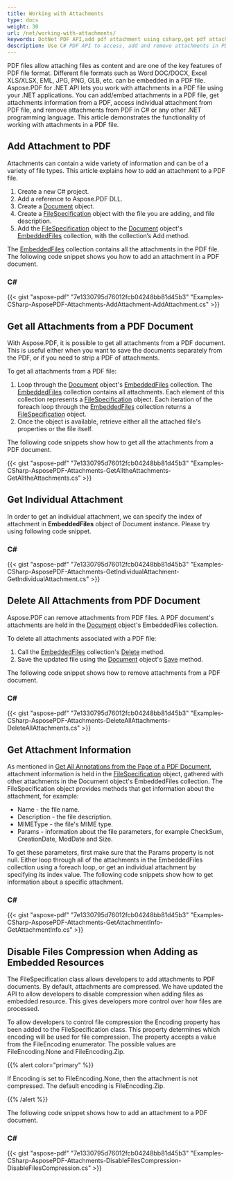 ```yaml
---
title: Working with Attachments
type: docs
weight: 30
url: /net/working-with-attachments/
keywords: DotNet PDF API,add pdf attachment using csharp,get pdf attachment info using csharp,remove pdf attachment using csharp
description: Use C# PDF API to access, add and remove attachments in PDF files using C# from within your applications. Complete guide with C# code samples.
---
```


PDF files allow attaching files as content and are one of the key features of PDF file format. Different file formats such as Word DOC/DOCX, Excel XLS/XLSX, EML, JPG, PNG, GLB, etc. can be embedded in a PDF file. Aspose.PDF for .NET API lets you work with attachments in a PDF file using your .NET applications. You can add/embed attachments in a PDF file, get attachments information from a PDF, access individual attachment from PDF file, and remove attachments from PDF in C# or any other .NET programming language. This article demonstrates the functionality of working with attachments in a PDF file.
## **Add Attachment to PDF**
Attachments can contain a wide variety of information and can be of a variety of file types. This article explains how to add an attachment to a PDF file.

1. Create a new C# project.
1. Add a reference to Aspose.PDF DLL.
1. Create a [Document](https://apireference.aspose.com/net/pdf/aspose.pdf/document) object.
1. Create a [FileSpecification](https://apireference.aspose.com/net/pdf/aspose.pdf/filespecification) object with the file you are adding, and file description.
1. Add the [FileSpecification](https://apireference.aspose.com/net/pdf/aspose.pdf/filespecification) object to the [Document](https://apireference.aspose.com/net/pdf/aspose.pdf/document) object's [EmbeddedFiles](https://apireference.aspose.com/net/pdf/aspose.pdf/embeddedfilecollection) collection, with the collection’s Add method.

The [EmbeddedFiles](https://apireference.aspose.com/net/pdf/aspose.pdf/embeddedfilecollection) collection contains all the attachments in the PDF file. The following code snippet shows you how to add an attachment in a PDF document.
### **C#**
{{< gist "aspose-pdf" "7e1330795d76012fcb04248bb81d45b3" "Examples-CSharp-AsposePDF-Attachments-AddAttachment-AddAttachment.cs" >}}
## **Get all Attachments from a PDF Document**
With Aspose.PDF, it is possible to get all attachments from a PDF document. This is useful either when you want to save the documents separately from the PDF, or if you need to strip a PDF of attachments.

To get all attachments from a PDF file:

1. Loop through the [Document](https://apireference.aspose.com/net/pdf/aspose.pdf/document) object's [EmbeddedFiles](https://apireference.aspose.com/net/pdf/aspose.pdf/embeddedfilecollection) collection. The [EmbeddedFiles](https://apireference.aspose.com/net/pdf/aspose.pdf/embeddedfilecollection) collection contains all attachments. Each element of this collection represents a [FileSpecification](https://apireference.aspose.com/net/pdf/aspose.pdf/filespecification) object. Each iteration of the foreach loop through the [EmbeddedFiles](https://apireference.aspose.com/net/pdf/aspose.pdf/embeddedfilecollection) collection returns a [FileSpecification](https://apireference.aspose.com/net/pdf/aspose.pdf/filespecification) object.
1. Once the object is available, retrieve either all the attached file's properties or the file itself.

The following code snippets show how to get all the attachments from a PDF document.

{{< gist "aspose-pdf" "7e1330795d76012fcb04248bb81d45b3" "Examples-CSharp-AsposePDF-Attachments-GetAlltheAttachments-GetAlltheAttachments.cs" >}}
## **Get Individual Attachment**
In order to get an individual attachment, we can specify the index of attachment in **EmbeddedFiles** object of Document instance. Please try using following code snippet.
### **C#**
{{< gist "aspose-pdf" "7e1330795d76012fcb04248bb81d45b3" "Examples-CSharp-AsposePDF-Attachments-GetIndividualAttachment-GetIndividualAttachment.cs" >}}
## **Delete All Attachments from PDF Document**
Aspose.PDF can remove attachments from PDF files. A PDF document's attachments are held in the [Document](https://apireference.aspose.com/net/pdf/aspose.pdf/document) object's EmbeddedFiles collection.

To delete all attachments associated with a PDF file:

1. Call the [EmbeddedFiles](https://apireference.aspose.com/net/pdf/aspose.pdf/embeddedfilecollection) collection's [Delete](https://apireference.aspose.com/net/pdf/aspose.pdf/embeddedfilecollection/methods/delete) method.
1. Save the updated file using the [Document](https://apireference.aspose.com/net/pdf/aspose.pdf/document) object's [Save](https://apireference.aspose.com/net/pdf/aspose.pdf.document/save/methods/4) method.

The following code snippet shows how to remove attachments from a PDF document.
### **C#**
{{< gist "aspose-pdf" "7e1330795d76012fcb04248bb81d45b3" "Examples-CSharp-AsposePDF-Attachments-DeleteAllAttachments-DeleteAllAttachments.cs" >}}
## **Get Attachment Information**
As mentioned in [Get All Annotations from the Page of a PDF Document](https://docs.aspose.com/pdf/net/add-delete-and-get-annotation/), attachment information is held in the [FileSpecification](https://apireference.aspose.com/net/pdf/aspose.pdf/filespecification) object, gathered with other attachments in the Document object's EmbeddedFiles collection. The FileSpecification object provides methods that get information about the attachment, for example:

- Name - the file name.
- Description - the file description.
- MIMEType - the file's MIME type.
- Params - information about the file parameters, for example CheckSum, CreationDate, ModDate and Size.

To get these parameters, first make sure that the Params property is not null. Either loop through all of the attachments in the EmbeddedFiles collection using a foreach loop, or get an individual attachment by specifying its index value. The following code snippets show how to get information about a specific attachment.
### **C#**
{{< gist "aspose-pdf" "7e1330795d76012fcb04248bb81d45b3" "Examples-CSharp-AsposePDF-Attachments-GetAttachmentInfo-GetAttachmentInfo.cs" >}}
## **Disable Files Compression when Adding as Embedded Resources**
The FileSpecification class allows developers to add attachments to PDF documents. By default, attachments are compressed. We have updated the API to allow developers to disable compression when adding files as embedded resource. This gives developers more control over how files are processed.

To allow developers to control file compression the Encoding property has been added to the FileSpecification class. This property determines which encoding will be used for file compression. The property accepts a value from the FileEncoding enumerator. The possible values are FileEncoding.None and FileEncoding.Zip.

{{% alert color="primary" %}}

If Encoding is set to FileEncoding.None, then the attachment is not compressed. The default encoding is FileEncoding.Zip.

{{% /alert %}}

The following code snippet shows how to add an attachment to a PDF document.
### **C#**
{{< gist "aspose-pdf" "7e1330795d76012fcb04248bb81d45b3" "Examples-CSharp-AsposePDF-Attachments-DisableFilesCompression-DisableFilesCompression.cs" >}}
